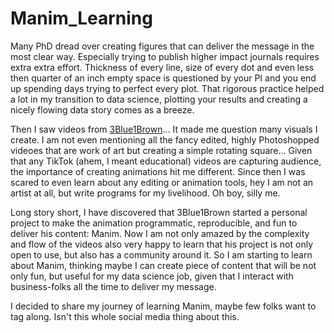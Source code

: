 # Manim_Learning

Many PhD dread over creating figures that can deliver the message in the most clear way. Especially trying to publish higher impact journals requires extra extra effort. Thickness of every line, size of every dot and even less then quarter of an inch empty space is questioned by your PI and you end up spending days trying to perfect every plot. That rigorous practice helped a lot in my transition to data science, plotting your results and creating a nicely flowing data story comes as a breeze. 

Then I saw videos from [3Blue1Brown](https://www.youtube.com/c/3blue1brown)... It made me question many visuals I create. I am not even mentioning all the fancy edited, highly Photoshopped videoes that are work of art but creating a simple rotating square... Given that any TikTok (ahem, I meant educational) videos are capturing audience, the importance of creating animations hit me different. Since then I was scared to even learn about any editing or animation tools, hey I am not an artist at all, but write programs for my livelihood. Oh boy, silly me.  

Long story short, I have discovered that 3Blue1Brown started a personal project to make the animation programmatic, reproducible, and fun to deliver his content: Manim. Now I am not only amazed by the complexity and flow of the videos also very happy to learn that his project is not only open to use, but also has a community around it. So I am starting to learn about Manim, thinking maybe I can create piece of content that will be not only fun, but useful for my data science job, given that I interact with business-folks all the time to deliver my message. 

I decided to share my journey of learning Manim, maybe few folks want to tag along. Isn't this whole social media thing about this. 
